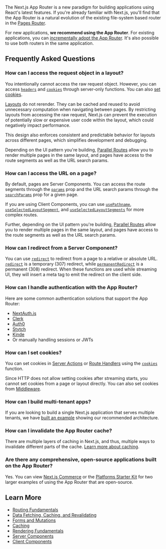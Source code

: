 The Next.js App Router is a new paradigm for building applications using
React's latest features. If you're already familiar with Next.js, you'll
find that the App Router is a natural evolution of the existing
file-system based router in the [Pages Router](/docs/pages).

For new applications, **we recommend using the App Router**. For
existing applications, you can [incrementally adopt the App
Router](/docs/app/building-your-application/upgrading/app-router-migration).
It's also possible to use both routers in the same application.

## Frequently Asked Questions

### How can I access the request object in a layout?

You intentionally cannot access the raw request object. However, you can
access [`headers`](/docs/app/api-reference/functions/headers) and
[`cookies`](/docs/app/api-reference/functions/cookies) through
server-only functions. You can also [set
cookies](#how-can-i-set-cookies).

[Layouts](/docs/app/building-your-application/routing/pages-and-layouts#layouts)
do not rerender. They can be cached and reused to avoid unnecessary
computation when navigating between pages. By restricting layouts from
accessing the raw request, Next.js can prevent the execution of
potentially slow or expensive user code within the layout, which could
negatively impact performance.

This design also enforces consistent and predictable behavior for
layouts across different pages, which simplifies development and
debugging.

Depending on the UI pattern you're building, [Parallel
Routes](/docs/app/building-your-application/routing/parallel-routes)
allow you to render multiple pages in the same layout, and pages have
access to the route segments as well as the URL search params.

### How can I access the URL on a page?

By default, pages are Server Components. You can access the route
segments through the
[`params`](/docs/app/api-reference/file-conventions/page#params-optional)
prop and the URL search params through the
[`searchParams`](/docs/app/api-reference/file-conventions/page#searchparams-optional)
prop for a given page.

If you are using Client Components, you can use
[`usePathname`](/docs/app/api-reference/functions/use-pathname),
[`useSelectedLayoutSegment`](/docs/app/api-reference/functions/use-selected-layout-segment),
and
[`useSelectedLayoutSegments`](/docs/app/api-reference/functions/use-selected-layout-segments)
for more complex routes.

Further, depending on the UI pattern you're building, [Parallel
Routes](/docs/app/building-your-application/routing/parallel-routes)
allow you to render multiple pages in the same layout, and pages have
access to the route segments as well as the URL search params.

### How can I redirect from a Server Component?

You can use [`redirect`](/docs/app/api-reference/functions/redirect) to
redirect from a page to a relative or absolute URL.
[`redirect`](/docs/app/api-reference/functions/redirect) is a temporary
(307) redirect, while
[`permanentRedirect`](/docs/app/api-reference/functions/permanentRedirect)
is a permanent (308) redirect. When these functions are used while
streaming UI, they will insert a meta tag to emit the redirect on the
client side.

### How can I handle authentication with the App Router?

Here are some common authentication solutions that support the App
Router:

-   [NextAuth.js](https://next-auth.js.org/configuration/nextjs#in-app-router)
-   [Clerk](https://clerk.com/docs/quickstarts/nextjs)
-   [Auth0](https://github.com/auth0/nextjs-auth0#app-router)
-   [Stytch](https://stytch.com/docs/example-apps/frontend/nextjs)
-   [Kinde](https://kinde.com/docs/developer-tools/nextjs-sdk/)
-   Or manually handling sessions or JWTs

### How can I set cookies?

You can set cookies in [Server
Actions](/docs/app/building-your-application/data-fetching/server-actions-and-mutations#cookies)
or [Route
Handlers](/docs/app/building-your-application/routing/route-handlers)
using the [`cookies`](/docs/app/api-reference/functions/cookies)
function.

Since HTTP does not allow setting cookies after streaming starts, you
cannot set cookies from a page or layout directly. You can also set
cookies from
[Middleware](/docs/app/building-your-application/routing/middleware#using-cookies).

### How can I build multi-tenant apps?

If you are looking to build a single Next.js application that serves
multiple tenants, we have [built an
example](https://vercel.com/templates/next.js/platforms-starter-kit)
showing our recommended architecture.

### How can I invalidate the App Router cache?

There are multiple layers of caching in Next.js, and thus, multiple ways
to invalidate different parts of the cache. [Learn more about
caching](/docs/app/building-your-application/caching).

### Are there any comprehensive, open-source applications built on the App Router?

Yes. You can view [Next.js
Commerce](https://vercel.com/templates/next.js/nextjs-commerce) or the
[Platforms Starter
Kit](https://vercel.com/templates/next.js/platforms-starter-kit) for two
larger examples of using the App Router that are open-source.

## Learn More

-   [Routing Fundamentals](/docs/app/building-your-application/routing)
-   [Data Fetching, Caching, and
    Revalidating](/docs/app/building-your-application/data-fetching/fetching-caching-and-revalidating)
-   [Forms and
    Mutations](/docs/app/building-your-application/data-fetching/server-actions-and-mutations)
-   [Caching](/docs/app/building-your-application/caching)
-   [Rendering
    Fundamentals](/docs/app/building-your-application/rendering)
-   [Server
    Components](/docs/app/building-your-application/rendering/server-components)
-   [Client
    Components](/docs/app/building-your-application/rendering/client-components)
